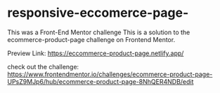 # responsive-eccomerce-page-

This was a Front-End Mentor challenge This is a solution to the ecommerce-product-page challenge on Frontend Mentor.

Preview Link: https://eccommerce-product-page.netlify.app/

check out the challenge: https://www.frontendmentor.io/challenges/ecommerce-product-page-UPsZ9MJp6/hub/ecommerce-product-page-8NhQER4NDB/edit
